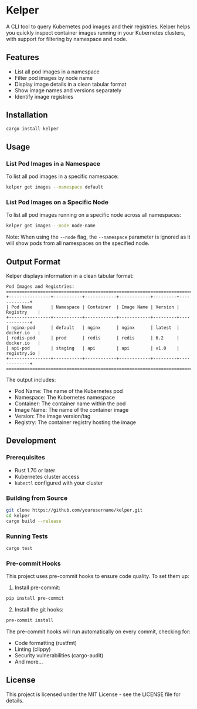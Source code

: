 # Kelper

A CLI tool to query Kubernetes pod images and their registries. Kelper helps you quickly inspect container images running in your Kubernetes clusters, with support for filtering by namespace and node.

## Features

- List all pod images in a namespace
- Filter pod images by node name
- Display image details in a clean tabular format
- Show image names and versions separately
- Identify image registries

## Installation

```bash
cargo install kelper
```

## Usage

### List Pod Images in a Namespace

To list all pod images in a specific namespace:

```bash
kelper get images --namespace default
```

### List Pod Images on a Specific Node

To list all pod images running on a specific node across all namespaces:

```bash
kelper get images --node node-name
```

Note: When using the `--node` flag, the `--namespace` parameter is ignored as it will show pods from all namespaces on the specified node.

## Output Format

Kelper displays information in a clean tabular format:

```
Pod Images and Registries:
================================================================================
+----------------+-----------+------------+------------+---------+-------------+
| Pod Name       | Namespace | Container  | Image Name | Version | Registry    |
+----------------+-----------+------------+------------+---------+-------------+
| nginx-pod      | default   | nginx      | nginx      | latest  | docker.io   |
| redis-pod      | prod      | redis      | redis      | 6.2     | docker.io   |
| api-pod        | staging   | api        | api        | v1.0    | registry.io |
+----------------+-----------+------------+------------+---------+-------------+
================================================================================
```

The output includes:

- Pod Name: The name of the Kubernetes pod
- Namespace: The Kubernetes namespace
- Container: The container name within the pod
- Image Name: The name of the container image
- Version: The image version/tag
- Registry: The container registry hosting the image

## Development

### Prerequisites

- Rust 1.70 or later
- Kubernetes cluster access
- `kubectl` configured with your cluster

### Building from Source

```bash
git clone https://github.com/yourusername/kelper.git
cd kelper
cargo build --release
```

### Running Tests

```bash
cargo test
```

### Pre-commit Hooks

This project uses pre-commit hooks to ensure code quality. To set them up:

1. Install pre-commit:

```bash
pip install pre-commit
```

2. Install the git hooks:

```bash
pre-commit install
```

The pre-commit hooks will run automatically on every commit, checking for:

- Code formatting (rustfmt)
- Linting (clippy)
- Security vulnerabilities (cargo-audit)
- And more...

## License

This project is licensed under the MIT License - see the LICENSE file for details.

